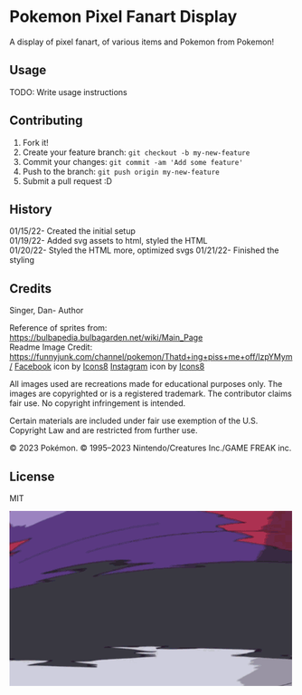 # Pokemon Pixel Fanart Display  

A display of pixel fanart, of various items and Pokemon from Pokemon!  

## Usage  

TODO: Write usage instructions  

## Contributing  

1. Fork it!
2. Create your feature branch: `git checkout -b my-new-feature`  
3. Commit your changes: `git commit -am 'Add some feature'`  
4. Push to the branch: `git push origin my-new-feature`  
5. Submit a pull request :D  

## History

01/15/22- Created the initial setup  
01/19/22- Added svg assets to html, styled the HTML  
01/20/22- Styled the HTML more, optimized svgs
01/21/22- Finished the styling

## Credits  

Singer, Dan- Author  

Reference of sprites from: https://bulbapedia.bulbagarden.net/wiki/Main_Page  
Readme Image Credit: https://funnyjunk.com/channel/pokemon/Thatd+ing+piss+me+off/lzpYMym/ 
<a target="_blank" href="https://icons8.com/icon/118497/facebook">Facebook</a> icon by <a target="_blank" href="https://icons8.com">Icons8</a>
<a target="_blank" href="https://icons8.com/icon/32323/instagram">Instagram</a> icon by <a target="_blank" href="https://icons8.com">Icons8</a>

All images used are recreations made for educational purposes only. The images are copyrighted or is a registered trademark. The contributor claims fair use. No copyright infringement is intended.  

Certain materials are included under fair use exemption of the U.S. Copyright Law and are restricted from further use.  

© 2023 Pokémon. © 1995–2023 Nintendo/Creatures Inc./GAME FREAK inc.  

## License  

MIT  

![The one time a Master Ball fails](images/whiscash_ball.gif)